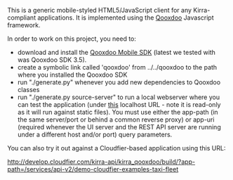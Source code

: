 This is a generic mobile-styled HTML5/JavaScript client for any Kirra-compliant applications. It is implemented using the [Qooxdoo](http://qooxdoo.org) Javascript framework.

In order to work on this project, you need to:

- download and install the [Qooxdoo Mobile SDK](http://qooxdoo.org/downloads) (latest we tested with was Qooxdoo SDK 3.5).
- create a symbolic link called 'qooxdoo' from ../../qooxdoo to the path where you installed the Qooxdoo SDK
- run "./generate.py" whenever you add new dependencies to Qooxdoo classes
- run "./generate.py source-server" to run a local webserver where you can test the application (under [this](http://localhost:9999/kirra-api/kirra_qooxdoo/source/?app-path=/kirra-api/com.abstratt.kirra.fixtures/src/main/resources/fixtures/index.json) localhost URL - note it is read-only as it will run against static files). You must use either the app-path (in the same server/port or behind a common reverse proxy) or app-uri (required whenever the UI server and the REST API server are running under a different host and/or port) query parameters. 

You can also try it out against a Cloudfier-based application using this URL:

http://develop.cloudfier.com/kirra-api/kirra_qooxdoo/build/?app-path=/services/api-v2/demo-cloudfier-examples-taxi-fleet
